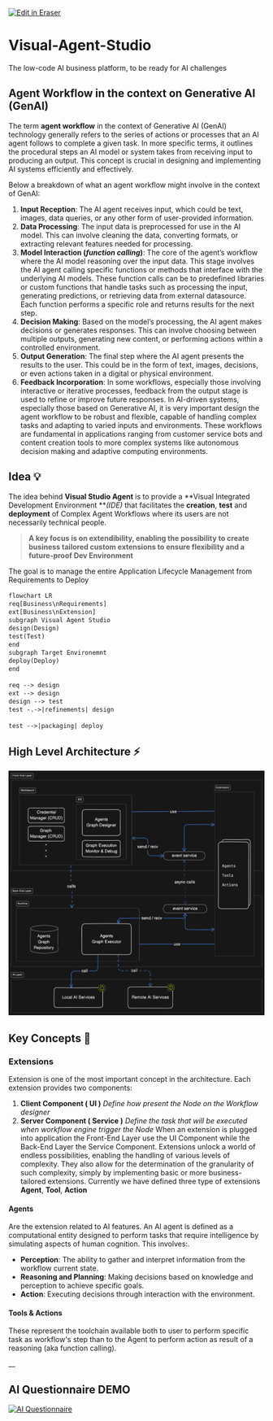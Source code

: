 <p><a target="_blank" href="https://app.eraser.io/workspace/YBJDAujV5evU4KOVWenD" id="edit-in-eraser-github-link"><img alt="Edit in Eraser" src="https://firebasestorage.googleapis.com/v0/b/second-petal-295822.appspot.com/o/images%2Fgithub%2FOpen%20in%20Eraser.svg?alt=media&amp;token=968381c8-a7e7-472a-8ed6-4a6626da5501"></a></p>

# Visual-Agent-Studio
The low-code AI business platform, to be ready for AI challenges

## Agent Workflow in the context on Generative AI (GenAI)
The term **agent workflow** in the context of Generative AI (GenAI) technology generally refers to the series of actions or processes that an AI agent follows to complete a given task. In more specific terms, it outlines the procedural steps an AI model or system takes from receiving input to producing an output. This concept is crucial in designing and implementing AI systems efficiently and effectively. 

Below a breakdown of what an agent workflow might involve in the context of GenAI:

1. **Input Reception**: The AI agent receives input, which could be text, images, data queries, or any other form of user-provided information. 
2. **Data Processing**: The input data is preprocessed for use in the AI model. This can involve cleaning the data, converting formats, or extracting relevant features needed for processing. 
3. **Model Interaction (****_function calling_****)**: The core of the agent’s workflow where the AI model reasoning over the input data. This stage involves the AI agent calling specific functions or methods that interface with the underlying AI models. These function calls can be to predefined libraries or custom functions that handle tasks such as processing the input, generating predictions, or retrieving data from external datasource. Each function performs a specific role and returns results for the next step. 
4. **Decision Making**: Based on the model’s processing, the AI agent makes decisions or generates responses. This can involve choosing between multiple outputs, generating new content, or performing actions within a controlled environment. 
5. **Output Generation**: The final step where the AI agent presents the results to the user. This could be in the form of text, images, decisions, or even actions taken in a digital or physical environment. 
6. **Feedback Incorporation**: In some workflows, especially those involving interactive or iterative processes, feedback from the output stage is used to refine or improve future responses.
In AI-driven systems, especially those based on Generative AI, it is very important design the agent workflow to be robust and flexible, capable of handling complex tasks and adapting to varied inputs and environments.
These workflows are fundamental in applications ranging from customer service bots and content creation tools to more complex systems like autonomous decision making and adaptive computing environments.
## Idea 💡
The idea behind **Visual Studio Agent** is to provide a **Visual Integrated Development Environment **_(IDE)_ that facilitates the **creation**, **test** and **deployment** of Complex Agent Workflows where its users are not necessarily technical people.

>   **A key focus is on extendibility, enabling the possibility to create business tailored custom extensions to ensure flexibility and a future-proof Dev Environment**  

The goal is to manage the entire Application Lifecycle Management from Requirements to Deploy

```mermaid
flowchart LR
req[Business\nRequirements]
ext[Business\nExtension]
subgraph Visual Agent Studio
design(Design)
test(Test)
end
subgraph Target Environemnt
deploy(Deploy)
end
   
req --> design
ext --> design
design --> test
test -.->|refinements| design

test -->|packaging| deploy
```
## High Level Architecture ⚡️
![Architecture](./high-level-architecture.png "")

## Key Concepts 🔑
### Extensions
Extension is one of the most important concept in the architecture. Each extension provides two components: 

1. **Client Component ( UI )** _Define how present the Node on the Workflow designer_ 
2. **Server Component ( Service )** _Define the task that will be executed when workflow engine trigger the Node_
When an extension is plugged into application the Front-End Layer use the UI Component while the Back-End Layer the Service Component.
Extensions unlock a world of endless possibilities, enabling the handling of various levels of complexity. They also allow for the determination of the granularity of such complexity, simply by implementing basic or more business-tailored extensions.
Currently we have defined three type of extensions **Agent**, **Tool**, **Action**

#### Agents
Are the extension related to AI features. An AI agent is defined as a computational entity designed to perform tasks that require intelligence by simulating aspects of human cognition. This involves:.

- **Perception**: The ability to gather and interpret information from the workflow current state.
- **Reasoning and Planning**: Making decisions based on knowledge and perception to achieve specific goals.
- **Action**: Executing decisions through interaction with the environment.
#### Tools & Actions
These represent the toolchain available both to user to perform specific task as workflow's step than to the Agent to perform action as result of a reasoning (aka function calling).

__

## AI Questionnaire DEMO

[![AI Questionnaire](https://img.youtube.com/vi/Uxhdv2fqa2w/0.jpg)](https://www.youtube.com/watch?v=Uxhdv2fqa2w)


<!--- Eraser file: https://app.eraser.io/workspace/YBJDAujV5evU4KOVWenD --->
